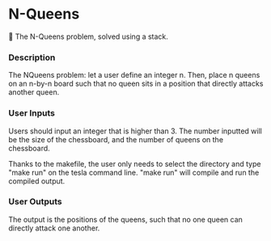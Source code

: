 # N-Queens 
:crown: The N-Queens problem, solved using a stack.
### Description
The NQueens problem: let a user define an integer n. Then, place n queens on an n-by-n board such that no queen sits in a position that directly attacks another queen.

### User Inputs
Users should input an integer that is higher than 3. The number inputted will be the size of the chessboard, and the number of queens on the chessboard. 

Thanks to the makefile, the user only needs to select the directory and type "make run" on the tesla command line. "make run" will compile and run the compiled output.

### User Outputs
The output is the positions of the queens, such that no one queen can directly attack one another.

